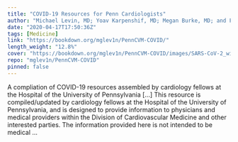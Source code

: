```yaml
---
title: "COVID-19 Resources for Penn Cardiologists"
author: "Michael Levin, MD; Yoav Karpenshif, MD; Megan Burke, MD; and Frank E. Silvestry MD on behalf of the Penn Cardiology Fellowship program"
date: "2020-04-17T17:50:36Z"
tags: [Medicine]
link: "https://bookdown.org/mglev1n/PennCVM-COVID/"
length_weight: "12.8%"
cover: "https://bookdown.org/mglev1n/PennCVM-COVID/images/SARS-CoV-2_without_background.png"
repo: "mglev1n/PennCVM-COVID"
pinned: false
---
```


A compliation of COVID-19 resources assembled by cardiology fellows at the Hospital of the University of Pennsylvania [...] This resource is compiled/updated by cardiology fellows at the Hospital of the University of Pennsylvania, and is designed to provide information to physicians and medical providers within the Division of Cardiovascular Medicine and other interested parties. The information provided here is not intended to be medical ...
